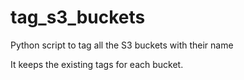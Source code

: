 # tag_s3_buckets
Python script to tag all the S3 buckets with their name

It keeps the existing tags for each bucket. 
